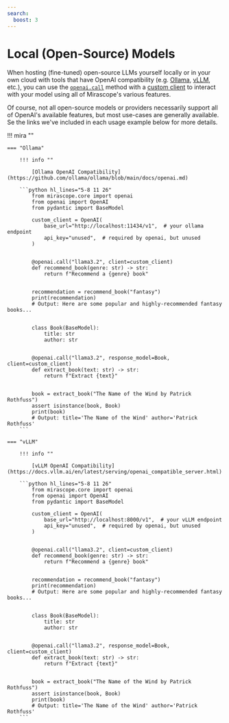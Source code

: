 ```yaml
---
search:
  boost: 3
---
```


# Local (Open-Source) Models

When hosting (fine-tuned) open-source LLMs yourself locally or in your own cloud with tools that have OpenAI compatibility (e.g. [Ollama](https://github.com/ollama/ollama), [vLLM](https://github.com/vllm-project/vllm), etc.), you can use the [`openai.call`](../api/core/openai/call.md) method with a [custom client](./calls.md#custom-client) to interact with your model using all of Mirascope's various features.

Of course, not all open-source models or providers necessarily support all of OpenAI's available features, but most use-cases are generally available. Se the links we've included in each usage example below for more details.

!!! mira ""

    === "Ollama"

        !!! info ""

            [Ollama OpenAI Compatibility](https://github.com/ollama/ollama/blob/main/docs/openai.md)

        ```python hl_lines="5-8 11 26"
            from mirascope.core import openai
            from openai import OpenAI
            from pydantic import BaseModel

            custom_client = OpenAI(
                base_url="http://localhost:11434/v1",  # your ollama endpoint
                api_key="unused",  # required by openai, but unused
            )


            @openai.call("llama3.2", client=custom_client)
            def recommend_book(genre: str) -> str:
                return f"Recommend a {genre} book"


            recommendation = recommend_book("fantasy")
            print(recommendation)
            # Output: Here are some popular and highly-recommended fantasy books...


            class Book(BaseModel):
                title: str
                author: str


            @openai.call("llama3.2", response_model=Book, client=custom_client)
            def extract_book(text: str) -> str:
                return f"Extract {text}"


            book = extract_book("The Name of the Wind by Patrick Rothfuss")
            assert isinstance(book, Book)
            print(book)
            # Output: title='The Name of the Wind' author='Patrick Rothfuss'
        ```
    
    === "vLLM"

        !!! info ""

            [vLLM OpenAI Compatibility](https://docs.vllm.ai/en/latest/serving/openai_compatible_server.html)

        ```python hl_lines="5-8 11 26"
            from mirascope.core import openai
            from openai import OpenAI
            from pydantic import BaseModel

            custom_client = OpenAI(
                base_url="http://localhost:8000/v1",  # your vLLM endpoint
                api_key="unused",  # required by openai, but unused
            )


            @openai.call("llama3.2", client=custom_client)
            def recommend_book(genre: str) -> str:
                return f"Recommend a {genre} book"


            recommendation = recommend_book("fantasy")
            print(recommendation)
            # Output: Here are some popular and highly-recommended fantasy books...


            class Book(BaseModel):
                title: str
                author: str


            @openai.call("llama3.2", response_model=Book, client=custom_client)
            def extract_book(text: str) -> str:
                return f"Extract {text}"


            book = extract_book("The Name of the Wind by Patrick Rothfuss")
            assert isinstance(book, Book)
            print(book)
            # Output: title='The Name of the Wind' author='Patrick Rothfuss'
        ```
    
